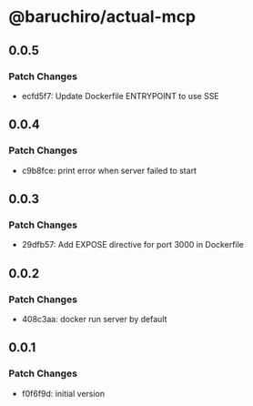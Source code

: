 # @baruchiro/actual-mcp

## 0.0.5

### Patch Changes

- ecfd5f7: Update Dockerfile ENTRYPOINT to use SSE

## 0.0.4

### Patch Changes

- c9b8fce: print error when server failed to start

## 0.0.3

### Patch Changes

- 29dfb57: Add EXPOSE directive for port 3000 in Dockerfile

## 0.0.2

### Patch Changes

- 408c3aa: docker run server by default

## 0.0.1

### Patch Changes

- f0f6f9d: initial version

